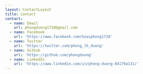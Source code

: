 ```yaml
---
layout: ContactLayout
title: Contact
contact:
  - name: Email
    url: phongduong1710@gmail.com
  - name: Facebook
    url: 'https://www.facebook.com/hoaiphong1710'
  - name: Twitter
    url: 'https://twitter.com/phong_lh_duong'
  - name: Github
    url: 'https://github.com/phongduong'
  - name: LinkedIn
    url: 'https://www.linkedin.com/in/phong-duong-84179a131/'
---
```


